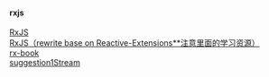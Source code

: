 #### rxjs
[RxJS](https://github.com/Reactive-Extensions/RxJS)  
[RxJS（rewrite base on Reactive-Extensions**注意里面的学习资源）](https://github.com/ReactiveX/rxjs)  
[rx-book](http://xgrommx.github.io/rx-book/)  
[suggestion1Stream](http://jsfiddle.net/staltz/8jFJH/48/)  


